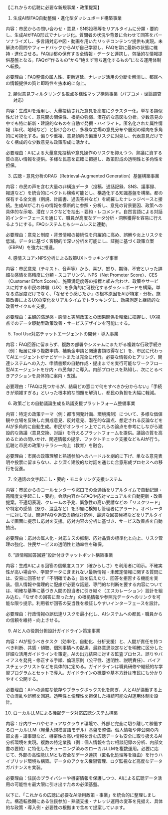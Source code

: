 【これからの広聴に必要な新規事業・政策提案】

1. 生成AI型FAQ自動整備・進化型ダッシュボード構築事業

内容：市民からの問い合わせ・意見・SNS投稿等をリアルタイムに分類・要約し、生成AIがFAQ形式でナレッジ化。質問者の状況や背景に合わせて回答をパーソナライズし、多言語対応や図・動画を用いたリッチコンテンツ提供も実現。未解決の質問やフィードバックからAIが自己学習し、FAQを常に最新の状態に維持・進化させる。FAQは都の保有する全情報・データと連携し、包括的な情報提供基盤となる。FAQが“作るもの”から“絶えず育ち進化するもの”になる運用体制へ転換。

必要理由：FAQ整備の属人性、更新遅延、ナレッジ活用の分断を解消し、都民への情報提供の質と即時性を抜本的に向上。



2. 類似意見フィルタリング＆視点多様性マップ構築事業（パブコメ・世論調査対応）

内容：生成AIを活用し、大量投稿された意見を高度にクラスター化。単なる類似性だけでなく、意見間の関係性、根拠の強弱、潜在的な意図も分析。少数意見の中でも特に斬新・建設的なものを自動で発掘・ハイライト。匿名化された属性情報（年代、地域など）と掛け合わせ、多様な立場の意見分布や層別の傾向を多角的に可視化する。偏りや重複、意見傾向の偏重リスクに対処し、代表意見だけでなく構成的な少数意見も政策形成に活かす。

必要理由：AIによる大量意見投稿や意見操作のリスクを抑えつつ、熟議に資する質の高い情報を提供。多様な民意を正確に把握し、政策形成の透明性と多角性を担保。



3. 広聴・意見分析のRAG（Retrieval-Augmented Generation）基盤構築事業

内容：市民の声を含む大量の非構造データ（投稿、通話記録、SNS、議事録、報道など）を統合的にベクトル検索可能とし、構造化する知識基盤を構築。都の保有する全文書（例規、計画書、過去答弁など）を網羅したナレッジベースと接続。生成AIがこれらの情報を横断的に参照・分析し、意見の背景要因、政策への具体的な示唆、潜在リスクなどを抽出・要約・レコメンド。自然言語による対話的インターフェースを通じて、職員が高度なデータ分析・洞察獲得を容易に行えるようにする。FAQシステムともシームレスに連動。

必要理由：意見と制度・背景情報の接続性を飛躍的に高め、誤解や炎上リスクを低減。データに基づく客観的で深い分析を可能にし、証拠に基づく政策立案（EBPM）を強力に推進。



4. 感情スコア×NPS分析による政策UXトラッキング事業

内容：市民意見（テキスト、音声等）から、喜び、怒り、期待、不安といった詳細な感情を高精度に分類・スコアリング。NPS（Net Promoter Score）、CES（Customer Effort Score）、施策満足度等の指標と組み合わせ、政策やサービスに対する市民の体験（UX）を多角的に可視化するダッシュボードを構築。単なる満足度だけでなく、「なぜそう感じたか」の根本原因をAIが特定・分析。施策改善によるUXの変化をリアルタイムでトラッキングし、効果測定と継続的な改善サイクルを支援。

必要理由：主観的満足感・感情と実施政策との因果関係を精緻に把握し、UX視点でのデータ駆動型政策改善・サービスデザインを可能にする。



5. Tool Use対応チャットエージェントの開発・導入事業

内容：FAQ回答に留まらず、複数の部署やシステムにまたがる複雑な行政手続き（例：転居に伴う複数申請、補助金申請と関連書類取得など）を、市民に代わってAIエージェントがナビゲートまたは完全に代行。必要な情報のヒアリング、関連システムへの入力、申請書類の自動作成・提出までを実行可能なワークフロー型AIエージェントを庁内・市民向けに導入。内部プロセスを熟知し、次にとるべきアクションを具体的に案内・支援。

必要理由：「FAQは見つかるが、結局どの窓口で何をすべきか分からない」「手続きが煩雑すぎる」といった根本的な問題を解消し、都民の負担を大幅に軽減。



6. 政策ごとの自動議論生成＆熟議支援プラットフォーム整備事業

内容：特定の政策テーマ（例：都市開発計画、環境規制）について、多様な価値観や立場を反映した賛成意見、反対意見、潜在的な論点、想定される反論などをAIが多角的に自動生成。市民がオンライン上でこれらの論点を参考にしながら建設的な熟議（意見交換、対話）を行えるプラットフォームを提供。議論の質を高めるための問いかけ、関連情報の提示、ファクトチェック支援などもAIが行う。広聴と市民の政策リテラシー向上（教育）を融合。

必要理由：市民の政策理解と熟議参加へのハードルを劇的に下げ、単なる意見表明や投票に留まらない、より深く建設的な対話を通じた合意形成プロセスへの移行を促進。



7. 全通話の文字起こし・要約・モニタリング支援システム

内容：市民からのコールセンターや窓口での全通話をリアルタイムで自動記録・高精度文字起こし・要約。会話内容からFAQや応対マニュアルを自動更新・改善提案。不適切表現、クレームの予兆、緊急性の高い要請などの「リスクワード」や特定の感情（怒り、混乱など）を即座に検知し管理者にアラート。オペレーターに対しては、関連FAQや過去の類似対応例、最適な回答候補などをリアルタイムで画面に提示し応対を支援。応対内容の分析に基づき、サービス改善点を自動抽出。

必要理由：応対の属人化・対応ミスの抑制、応対品質の標準化と向上、リスク管理の強化、住民サービスの透明性と効率性を確保。



8. “誤情報回答回避”設計付きチャットボット構築事業

内容：生成AIによる回答の信頼度スコア（確からしさ）を利用者に明示。不確実性が高い場合や、学習データに含まれない最新情報・未確定情報に関する質問には、安易に回答せず「不明確である」旨を伝えたり、回答を拒否する機能を実装。個人情報や倫理的に配慮が必要な話題、専門的な判断を要する内容については、明確な基準に基づき人間の担当者に引き継ぐ（エスカレーション）設計を組み込む。「なぜその回答に至ったか」の根拠情報や参照元データへのリンクを可能な限り提示。利用者が回答の妥当性を検証しやすいインターフェースを設計。

必要理由：行政情報の誤伝達リスクを最小化し、AIシステムへの都民・職員からの信頼を維持・向上させる。



9. AIと人の役割分担設計ガイドライン策定事業

内容：AIが担うべきタスク（効率化、自動化、分析支援）と、人間が責任を持つべき判断、共感・傾聴、個別事情への配慮、最終意思決定などを明確に区分した詳細な活用ガイドラインを策定。AIの出力結果に対する監査プロセス、誤りやバイアスを発見・修正する手順、倫理原則（公平性、透明性、説明責任）、バイアスチェックリストなどを具体的に定める。ガイドラインは職員研修や継続的な学習プログラムとセットで導入。ガイドラインの概要や基本方針は市民にも分かりやすく公開する。

必要理由：AIへの過度な依存やブラックボックス化を防ぎ、人とAIが協働する上での混乱や誤解を回避。透明性と倫理性を担保した持続可能なAI運用体制を設計。



10. ローカルLLMによる機密データ対応広聴システム構築

内容：庁内サーバやセキュアなクラウド環境で、外部と完全に切り離して稼働するローカルLLM（軽量大規模言語モデル）基盤を整備。個人情報や非公開の内部文書・議事録など、機密性の高い情報を含む広聴データも安全に取り扱えるAI分析環境を実現。複数の特定業務（例：個人情報を含む相談記録の分析、内部文書の要約）に特化したチューニング済みのローカルLLMを複数運用。必要に応じて、外部の高性能LLMとも安全なデータ連携（匿名化処理等を経由）を行うハイブリッド環境も構築。データのアクセス権限管理、ログ監視など高度なデータガバナンスを実装。

必要理由：住民のプライバシーや機密情報を保護しつつ、AIによる広聴データ活用の可能性を最大限に引き出すための必須基盤。



以下に、「これからの広聴に必要なAI活用政策・事業」を統合的に整理しました。構造転換期にある住民参加・熟議支援・ナレッジ運用の変革を見据え、具体的な政策・導入例・必要性の根拠まで含めて提案しています。